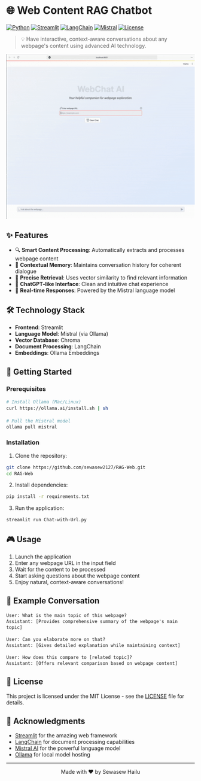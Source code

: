 # 🌐 Web Content RAG Chatbot

[![Python](https://img.shields.io/badge/Python-3.9%2B-blue.svg)](https://www.python.org/downloads/)
[![Streamlit](https://img.shields.io/badge/Streamlit-1.28%2B-FF4B4B.svg)](https://streamlit.io)
[![LangChain](https://img.shields.io/badge/LangChain-0.1.0-green.svg)](https://github.com/hwchase17/langchain)
[![Mistral](https://img.shields.io/badge/Mistral-AI-purple.svg)](https://mistral.ai)
[![License](https://img.shields.io/badge/License-MIT-yellow.svg)](LICENSE)

> 💡 Have interactive, context-aware conversations about any webpage's content using advanced AI technology.

<div align="center">
  <img src="https://github.com/Sewasew2127/RAG-Web/blob/main/assets/Demo.gif" alt="Demo GIF" width="600px">
</div>

## ✨ Features

- 🔍 **Smart Content Processing**: Automatically extracts and processes webpage content
- 🧠 **Contextual Memory**: Maintains conversation history for coherent dialogue
- 🎯 **Precise Retrieval**: Uses vector similarity to find relevant information
- 💬 **ChatGPT-like Interface**: Clean and intuitive chat experience
- 🚀 **Real-time Responses**: Powered by the Mistral language model

## 🛠️ Technology Stack

- **Frontend**: Streamlit
- **Language Model**: Mistral (via Ollama)
- **Vector Database**: Chroma
- **Document Processing**: LangChain
- **Embeddings**: Ollama Embeddings

## 🚀 Getting Started

### Prerequisites

```bash
# Install Ollama (Mac/Linux)
curl https://ollama.ai/install.sh | sh

# Pull the Mistral model
ollama pull mistral
```

### Installation

1. Clone the repository:
```bash
git clone https://github.com/sewasew2127/RAG-Web.git
cd RAG-Web
```

2. Install dependencies:
```bash
pip install -r requirements.txt
```

3. Run the application:
```bash
streamlit run Chat-with-Url.py
```

## 🎮 Usage

1. Launch the application
2. Enter any webpage URL in the input field
3. Wait for the content to be processed
4. Start asking questions about the webpage content
5. Enjoy natural, context-aware conversations!

## 📝 Example Conversation

```
User: What is the main topic of this webpage?
Assistant: [Provides comprehensive summary of the webpage's main topic]

User: Can you elaborate more on that?
Assistant: [Gives detailed explanation while maintaining context]

User: How does this compare to [related topic]?
Assistant: [Offers relevant comparison based on webpage content]
```



## 📄 License

This project is licensed under the MIT License - see the [LICENSE](LICENSE) file for details.

## 🙏 Acknowledgments

- [Streamlit](https://streamlit.io/) for the amazing web framework
- [LangChain](https://github.com/hwchase17/langchain) for document processing capabilities
- [Mistral AI](https://mistral.ai/) for the powerful language model
- [Ollama](https://ollama.ai/) for local model hosting

---

<div align="center">
  Made with ❤️ by Sewasew Hailu
</div>


